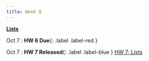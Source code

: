 ```yaml
---
title: Week 8
---
```


**[Lists](https://docs.google.com/presentation/d/17_Uj8PcEqnQHEsO5kgB84_ywsK2bhNtZt7QsJvfTmyw/edit#slide=id.p)**

Oct 7
:  **HW 6 Due**{: .label .label-red }

Oct 7
:  **HW 7 Released**{: .label .label-blue } [HW 7: Lists](https://edstem.org/us/courses/24500/lessons/45625/slides/262233)

